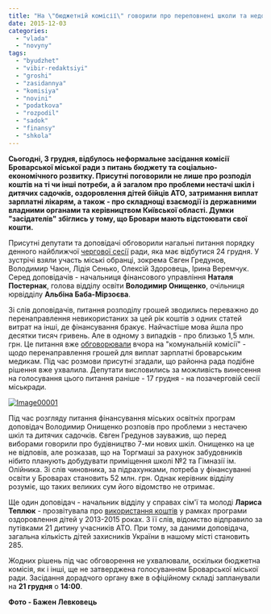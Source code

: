 ```yaml
---
title: "На \"бюджетній комісії\" говорили про переповнені школи та недофінансування медицини"
date: 2015-12-03
categories: 
  - "vlada"
  - "novyny"
tags: 
  - "byudzhet"
  - "vibir-redaktsiyi"
  - "groshi"
  - "zasidannya"
  - "komisiya"
  - "novini"
  - "podatkova"
  - "rozpodil"
  - "sadok"
  - "finansy"
  - "shkola"
---
```


**Сьогодні, 3 грудня, відбулось неформальне засідання комісії Броварської міської ради з питань бюджету та соціально-економічного розвитку. Присутні поговорили не лише про розподіл коштів на ті чи інші потреби, а й загалом про проблеми нестачі шкіл і дитячих садочків, оздоровлення дітей бійців АТО, затримання виплат зарплатні лікарям, а також - про складнощі взаємодії із державними владними органами та керівництвом Київської області. Думки "засідателів" збіглись у тому, що Бровари мають відстоювати свої кошти.**

Присутні депутати та доповідачі обговорили нагальні питання порядку денного найближчої [чергової сесії](https://mpz.brovary.org/24-grudnya-vidbudetsya-3-ya-chergova-sesiya-brovarskoyi-miskrady/) ради, яка має відбутися 24 грудня. У зустрічі взяли участь міські обранці, зокрема Євген Гредунов, Володимир Чаюн, Лідія Сенько, Олексій Здоровець, Ірина Веремчук. Серед доповідачів - начальниця фінансового управління **Наталя Постернак**, голова відділу освіти **Володимир Онищенко**, очільниця юрвідділу **Альбіна Баба-Мірзоєва**.

Зі слів доповідачів, питання розподілу грошей зводились переважно до перенаправлення невикористаних за цей рік коштів з одних статей витрат на інші, де фінансування бракує. Найчастіше мова йшла про десятки тисяч гривень. Але в одному з випадків - про близько 1,5 млн. грн. Це питання вже [обговорювали](https://mpz.brovary.org/vyvezennya-smittya-ta-energozberezhennya-pro-shho-govoryly-na-komunalnij-komisiyi/) вчора на "комунальній комісії" - щодо перенаправлення грошей для виплат зарплатні броварським медикам. Під час розмови присутні згадали, що районна рада подібне рішення вже ухвалила. Депутати висловились за можливість винесення на голосування цього питання раніше - 17 грудня - на позачерговій сесії міськради.

[![Image00001](https://mpz.brovary.org/wp-content/uploads/2015/12/Image000012.jpg)](https://mpz.brovary.org/wp-content/uploads/2015/12/Image000012.jpg)

Під час розгляду питання фінансування міських освітніх програм доповідач Володимир Онищенко розповів про проблеми з нестачею шкіл та дитячих садочків. Євген Гредунов зауважив, що перед виборами говорили про будівництво 7-ми нових шкіл. Онищенко на це не відповів, але розказав, що на Торгмаші за рахунок забудовників нібито планують добудувати приміщення школі №2 та Гімназії ім. Олійника. Зі слів чиновника, за підрахунками, потреба у фінансуванні освіти у Броварах становить 52 млн. грн. Однак керівник відділу розуміє, що таких великих сум його відомство не отримає.

Ще один доповідач - начальник відділу у справах сім'ї та молоді **Лариса Теплюк** - прозвітувала про [використання коштів](http://docs.brovary.org/p31582/26.11.2015) у рамках програми оздоровлення дітей у 2013-2015 роках. З її слів, відомство відправило за путівками 21 дитину учасників АТО. При тому, за даними доповідача, загальна кількість дітей захисників України в нашому місті становить 285.

Жодних рішень під час обговорення не ухвалювали, оскільки бюджетна комісія, як і інші, ще не затверджена голосуванням Броварської міської ради. Засідання дорадчого органу вже в офіційному складі запланували на **21 грудня** о **14:00**.

**Фото - Бажен Левковець**
